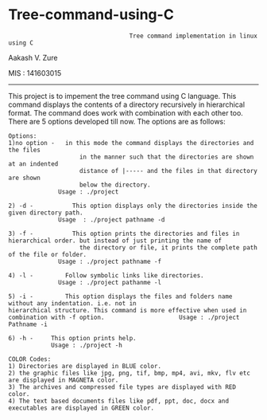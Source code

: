 # Tree-command-using-C
                                      Tree command implementation in linux using C
						
Aakash V. Zure

MIS : 141603015
**********************************************************************************************************************************************

This project is to impement the tree command using C language. This command displays the contents of a directory recursively in hierarchical format. The command does work with combination with each other too. There are 5 options developed till now. The options are as follows:

	Options:
	1)no option - 	in this mode the command displays the directories and the files
			            in the manner such that the directories are shown at an indented
		             	distance of |----- and the files in that directory are shown 
		            	below the directory.		
		          Usage : ./project 
			
	2) -d -		      This option displays only the directories inside the given directory path.
		          Usage	 : ./project pathname -d
		
	3) -f -		      This option prints the directories and files in hierarchical order. but instead of just printing the name of 
			            the directory or file, it prints the complete path of the file or folder.  
		          Usage : ./project pathname -f      
  	
	4) -l -         Follow symbolic links like directories.           		
		          Usage : ./project pathanme -l

	5) -i -         This option displays the files and folders name without any indentation. i.e. not in 						hierarchical structure. This command is more effective when used in combination with -f option.						Usage : ./project Pathname -i
	
	6) -h -		This option prints help.
				Usage : ./project -h
	
	COLOR Codes:
	1) Directories are displayed in BLUE color.
	2) the graphic files like jpg, png, tif, bmp, mp4, avi, mkv, flv etc are displayed in MAGNETA color.
	3) The archives and compressed file types are displayed with RED color.
	4) The text based documents files like pdf, ppt, doc, docx and executables are displayed in GREEN color.
